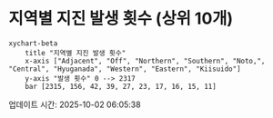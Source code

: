 # 지역별 지진 발생 횟수 (상위 10개)

```mermaid
xychart-beta
    title "지역별 지진 발생 횟수"
    x-axis ["Adjacent", "Off", "Northern", "Southern", "Noto,", "Central", "Hyuganada", "Western", "Eastern", "Kiisuido"]
    y-axis "발생 횟수" 0 --> 2317
    bar [2315, 156, 42, 39, 27, 23, 17, 16, 15, 11]
```

업데이트 시간: 2025-10-02 06:05:38
